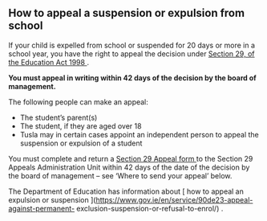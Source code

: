 ##  How to appeal a suspension or expulsion from school

If your child is expelled from school or suspended for 20 days or more in a
school year, you have the right to appeal the decision under [ Section 29, of
the Education Act 1998
](http://www.irishstatutebook.ie/eli/1998/act/51/section/29/enacted/en/html) .

**You must appeal in writing within 42 days of the decision by the board of
management.**

The following people can make an appeal:

  * The student’s parent(s) 
  * The student, if they are aged over 18 
  * Tusla may in certain cases appoint an independent person to appeal the suspension or expulsion of a student 

You must complete and return a [ Section 29 Appeal form
](https://assets.gov.ie/97232/45221182-a823-4768-8649-f06a8c2eb2ec.pdf) to the
Section 29 Appeals Administration Unit within 42 days of the date of the
decision by the board of management – see ‘Where to send your appeal’ below.

The Department of Education has information about [ how to appeal an expulsion
or suspension ](https://www.gov.ie/en/service/90de23-appeal-against-permanent-
exclusion-suspension-or-refusal-to-enrol/) .
